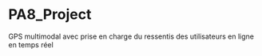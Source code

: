 # PA8_Project
GPS multimodal avec prise en charge du ressentis des utilisateurs en ligne en temps réel
